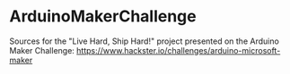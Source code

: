 # ArduinoMakerChallenge
Sources for the "Live Hard, Ship Hard!" project presented on the Arduino Maker Challenge: https://www.hackster.io/challenges/arduino-microsoft-maker
